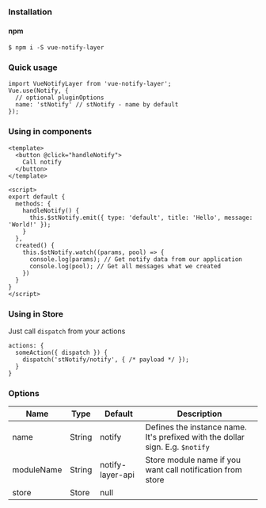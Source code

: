 ### Installation

#### npm
```
$ npm i -S vue-notify-layer
```

### Quick usage
```
import VueNotifyLayer from 'vue-notify-layer';
Vue.use(Notify, {
  // optional pluginOptions
  name: 'stNotify' // stNotify - name by default
});
```

### Using in components
```
<template>
  <button @click="handleNotify">
    Call notify
  </button>
</template>

<script>
export default {
  methods: {
    handleNotify() {
      this.$stNotify.emit({ type: 'default', title: 'Hello', message: 'World!' });
    }
  },
  created() {
    this.$stNotify.watch((params, pool) => {
      console.log(params); // Get notify data from our application
      console.log(pool); // Get all messages what we created
    })
  }
}
</script>
```

### Using in Store
Just call `dispatch` from your actions
```
actions: {
  someAction({ dispatch }) {
    dispatch('stNotify/notify', { /* payload */ });
  }
}
```

### Options

| Name           | Type        | Default          | Description |
| ---            | ---         | ---              | ---         |
| name           | String      | notify           | Defines the instance name. It's prefixed with the dollar sign. E.g. `$notify` |
| moduleName     | String      | notify-layer-api | Store module name if you want call notification from store |
| store          | Store  | null